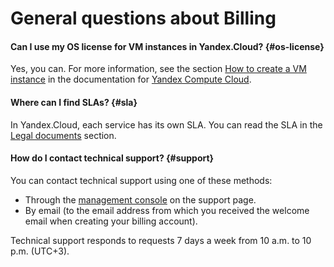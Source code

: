 # General questions about Billing

#### Can I use my OS license for VM instances in Yandex.Cloud? {#os-license}

Yes, you can. For more information, see the section [How to create a VM instance](../../compute/operations/vm-create/create-linux-vm.md) in the documentation for [Yandex Compute Cloud](../../compute/).

#### Where can I find SLAs? {#sla}

In Yandex.Cloud, each service has its own SLA. You can read the SLA in the [Legal documents](https://yandex.ru/legal/cloud_sla/?lang=en)  section.

#### How do I contact technical support? {#support}

You can contact technical support using one of these methods:

- Through the [management console](https://console.cloud.yandex.ru/billing) on the support page.
- By email (to the email address from which you received the welcome email when creating your billing account).

Technical support responds to requests 7 days a week from 10 a.m. to 10 p.m. (UTC+3).

